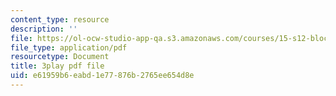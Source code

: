 ```yaml
---
content_type: resource
description: ''
file: https://ol-ocw-studio-app-qa.s3.amazonaws.com/courses/15-s12-blockchain-and-money-fall-2018/e61959b6eabd1e77876b2765ee654d8e_iWpQpPbo7rM.pdf
file_type: application/pdf
resourcetype: Document
title: 3play pdf file
uid: e61959b6-eabd-1e77-876b-2765ee654d8e
---
```


